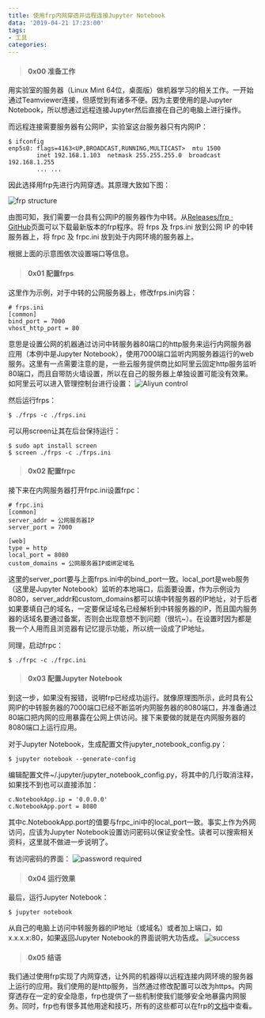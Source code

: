 ```yaml
---
title: 使用frp内网穿透并远程连接Jupyter Notebook
data: '2019-04-21 17:23:00'
tags:
- 工具
categories:
---
```


> #### 0x00 准备工作

用实验室的服务器（Linux Mint 64位，桌面版）做机器学习的相关工作。一开始通过Teamviewer连接，但感觉到有诸多不便。因为主要使用的是Jupyter Notebook，所以想通过远程连接Jupyter然后直接在自己的电脑上进行操作。

而远程连接需要服务器有公网IP，实验室这台服务器只有内网IP：
```shell
$ ifconfig
enp5s0: flags=4163<UP,BROADCAST,RUNNING,MULTICAST>  mtu 1500
        inet 192.168.1.103  netmask 255.255.255.0  broadcast 192.168.1.255
        ... ...
```
因此选择用frp先进行内网穿透。其原理大致如下图：
<!--more-->
![frp structure](9e9dd039.png)

由图可知，我们需要一台具有公网IP的服务器作为中转。从[Releases/frp · GitHub](https://github.com/fatedier/frp/releases)页面可以下载最新版本的frp程序。将 frps 及 frps.ini 放到公网 IP 的中转服务器上，将 frpc 及 frpc.ini 放到处于内网环境的服务器上。

根据上面的示意图依次设置端口等信息。

> #### 0x01 配置frps

这里作为示例，对于中转的公网服务器上，修改frps.ini内容：
```shell
# frps.ini
[common]
bind_port = 7000
vhost_http_port = 80
```
意思是设置公网的机器通过访问中转服务器80端口的http服务来运行内网服务器应用（本例中是Jupyter Notebook），使用7000端口监听内网服务器运行的web服务。这里有一点需要注意的是，一些云服务提供商比如阿里云固定http服务监听80端口，而且自带防火墙设置，所以在自己的服务器上单独设置可能没有效果。如阿里云可以进入管理控制台进行设置：
![Aliyun control](194a93f5.png)

然后运行frps：
```shell
$ ./frps -c ./frps.ini
```
可以用screen让其在后台保持运行：
```shell
$ sudo apt install screen
$ screen ./frps -c ./frps.ini
```

> #### 0x02 配置frpc

接下来在内网服务器打开frpc.ini设置frpc：
```shell
# frpc.ini
[common]
server_addr = 公网服务器IP
server_port = 7000

[web]
type = http
local_port = 8080
custom_domains = 公网服务器IP或绑定域名
```
这里的server_port要与上面frps.ini中的bind_port一致。local_port是web服务（这里是Jupyter Notebook）监听的本地端口，后面要设置，作为示例设为8080，server_addr和custom_domains都可以填中转服务器的IP地址，对于后者如果要填自己的域名，一定要保证域名已经解析到中转服务器的IP，而且国内服务器的话域名要通过备案，否则会出现意想不到问题（很坑~）。在设置时因为都是我一个人用而且浏览器有记忆提示功能，所以统一设成了IP地址。

同理，启动frpc：
```shell
$ ./frpc -c ./frpc.ini
```

> #### 0x03 配置Jupyter Notebook

到这一步，如果没有报错，说明frp已经成功运行。就像原理图所示，此时具有公网IP的中转服务器的7000端口已经不断监听内网服务器的8080端口，并准备通过80端口把内网的应用暴露在公网上供访问。接下来要做的就是在内网服务器的8080端口上运行应用。

对于Jupyter Notebook，生成配置文件jupyter_notebook_config.py：
```shell
$ jupyter notebook --generate-config
```

编辑配置文件~/.jupyter/jupyter_notebook_config.py，将其中的几行取消注释，如果找不到也可以直接添加：
```shell
c.NotebookApp.ip = '0.0.0.0'
c.NotebookApp.port = 8080
```
其中c.NotebookApp.port的值要与frpc_ini中的local_port一致。事实上作为外网访问，应该为Jupyter Notebook设置访问密码以保证安全性。读者可以搜索相关资料，这里就不做进一步说明了。

有访问密码的界面：
![password required](4c45a1c6.png)

> #### 0x04 运行效果

最后，运行Jupyter Notebook：
```
$ jupyter notebook
```

从自己的电脑上访问中转服务器的IP地址（或域名）或者加上端口，如x.x.x.x:80，如果返回Jupyter Notebook的界面说明大功告成。
![success](c53bcf83.png)

> #### 0x05 结语

我们通过使用frp实现了内网穿透，让外网的机器得以远程连接内网环境的服务器上运行的应用。我们使用的是http服务，当然通过修改配置可以改为https。内网穿透存在一定的安全隐患，frp也提供了一些机制使我们能够安全地暴露内网服务。同时，frp也有很多其他用途和技巧，所有的这些都可以在frp的[文档](https://github.com/fatedier/frp/blob/master/README_zh.md)中查看。

